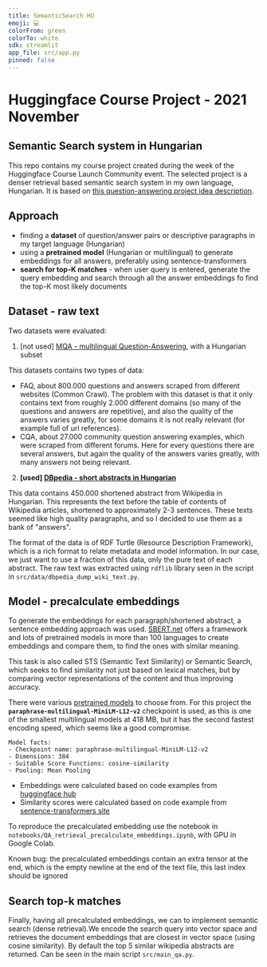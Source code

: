 ```yaml
---
title: SemanticSearch HU
emoji: 💻
colorFrom: green
colorTo: white
sdk: streamlit
app_file: src/app.py
pinned: false
---
```


# Huggingface Course Project - 2021 November
## Semantic Search system in Hungarian

This repo contains my course project created during the week of the Huggingface Course Launch Community event. The selected project is a denser retrieval based semantic search system in my own language, Hungarian. It is based on [this question-answering project idea description](https://discuss.huggingface.co/t/build-a-question-answering-system-in-your-own-language/11570/2).

## Approach
- finding a **dataset** of question/answer pairs or descriptive paragraphs in my target language (Hungarian)
- using a **pretrained model** (Hungarian or multilingual) to generate embeddings for all answers, preferably using sentence-transformers
- **search for top-K matches** - when user query is entered, generate the query embedding and search through all the answer embeddings fo find the top-K most likely documents

## Dataset - raw text

Two datasets were evaluated:
1. [not used] [MQA - multilingual Question-Answering](https://huggingface.co/datasets/clips/mqa), with a Hungarian subset

This datasets contains two types of data:
* FAQ, about 800.000 questions and answers scraped from different websites (Common Crawl). The problem with this dataset is that it only contains text from roughly 2.000 different domains (so many of the questions and answers are repetitive), and also the quality of the answers varies greatly, for some domains it is not really relevant (for example full of url references).
* CQA, about 27.000 community question answering examples, which were scraped from different forums. Here for every questions there are several answers, but again the quality of the answers varies greatly, with many answers not being relevant.

2. **[used] [DBpedia - short abstracts in Hungarian](https://databus.dbpedia.org/dbpedia/text/short-abstracts)**

This data contains 450.000 shortened abstract from Wikipedia in Hungarian. This represents the text before the table of contents of Wikipedia articles, shortened to approximately 2-3 sentences. These texts seemed like high quality paragraphs, and so I decided to use them as a bank of "answers".

The format of the data is of RDF Turtle (Resource Description Framework), which is a rich format to relate metadata and model information. In our case, we just want to use a fraction of this data, only the pure text of each abstract. The raw text was extracted using `rdflib` library seen in the script in `src/data/dbpedia_dump_wiki_text.py`.

## Model - precalculate embeddings

To generate the embeddings for each paragraph/shortened abstract, a sentence embedding approach was used. [SBERT.net](https://www.sbert.net/index.html) offers a framework and lots of pretrained models in more than 100 languages to create embeddings and compare them, to find the ones with similar meaning.

This task is also called STS (Semantic Text Similarity) or Semantic Search, which seeks to find similarity not just based on lexical matches, but by comparing vector representations of the content and thus improving accuracy. 

There were various [pretrained models](https://www.sbert.net/docs/pretrained_models.html#sentence-embedding-models) to choose from. For this project the **`paraphrase-multilingual-MiniLM-L12-v2`** checkpoint is used, as this is one of the smallest multilingual models at 418 MB, but it has the second fastest encoding speed, which seems like a good compromise.

```
Model facts:
- Checkpoint name: paraphrase-multilingual-MiniLM-L12-v2 
- Dimensions: 384
- Suitable Score Functions: cosine-similarity
- Pooling: Mean Pooling
```

- Embeddings were calculated based on code examples from [huggingface hub](https://huggingface.co/sentence-transformers/paraphrase-multilingual-MiniLM-L12-v2)
- Similarity scores were calculated based on code example from [sentence-transformers site](https://www.sbert.net/examples/applications/semantic-search/README.html)

To reproduce the precalculated embedding use the notebook in `notebooks/QA_retrieval_precalculate_embeddings.ipynb`, with GPU in Google Colab.

Known bug: the precalculated embeddings contain an extra tensor at the end, which is the empty newline at the end of the text file, this last index should be ignored

## Search top-k matches

Finally, having all precalculated embeddings, we can to implement semantic search (dense retrieval).We encode the search query into vector space and retrieves the document embeddings that are closest in vector space (using cosine similarity). By default the top 5 similar wikipedia abstracts are returned. Can be seen in the main script `src/main_qa.py`.

